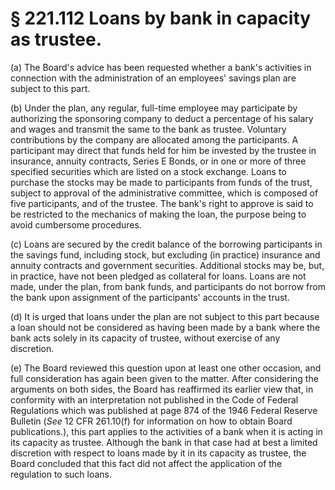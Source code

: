 # § 221.112   Loans by bank in capacity as trustee.

(a) The Board's advice has been requested whether a bank's activities in connection with the administration of an employees' savings plan are subject to this part.


(b) Under the plan, any regular, full-time employee may participate by authorizing the sponsoring company to deduct a percentage of his salary and wages and transmit the same to the bank as trustee. Voluntary contributions by the company are allocated among the participants. A participant may direct that funds held for him be invested by the trustee in insurance, annuity contracts, Series E Bonds, or in one or more of three specified securities which are listed on a stock exchange. Loans to purchase the stocks may be made to participants from funds of the trust, subject to approval of the administrative committee, which is composed of five participants, and of the trustee. The bank's right to approve is said to be restricted to the mechanics of making the loan, the purpose being to avoid cumbersome procedures.


(c) Loans are secured by the credit balance of the borrowing participants in the savings fund, including stock, but excluding (in practice) insurance and annuity contracts and government securities. Additional stocks may be, but, in practice, have not been pledged as collateral for loans. Loans are not made, under the plan, from bank funds, and participants do not borrow from the bank upon assignment of the participants' accounts in the trust.


(d) It is urged that loans under the plan are not subject to this part because a loan should not be considered as having been made by a bank where the bank acts solely in its capacity of trustee, without exercise of any discretion.


(e) The Board reviewed this question upon at least one other occasion, and full consideration has again been given to the matter. After considering the arguments on both sides, the Board has reaffirmed its earlier view that, in conformity with an interpretation not published in the Code of Federal Regulations which was published at page 874 of the 1946 Federal Reserve Bulletin (*See* 12 CFR 261.10(f) for information on how to obtain Board publications.), this part applies to the activities of a bank when it is acting in its capacity as trustee. Although the bank in that case had at best a limited discretion with respect to loans made by it in its capacity as trustee, the Board concluded that this fact did not affect the application of the regulation to such loans.




